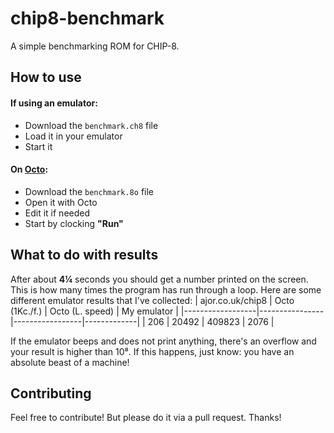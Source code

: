 # chip8-benchmark
A simple benchmarking ROM for CHIP-8.

## How to use
#### If using an emulator:
- Download the `benchmark.ch8` file
- Load it in your emulator
- Start it
#### On [Octo](http://johnearnest.github.io/Octo/):
- Download the `benchmark.8o` file
- Open it with Octo
- Edit it if needed
- Start by clocking **"Run"**

## What to do with results
After about **4¼** seconds you should get a number printed on the screen. This is how many times the program has run through a loop. Here are some different emulator results that I've collected:
| ajor.co.uk/chip8 | Octo (1Kc./f.) | Octo (L. speed) | My emulator |
|------------------|----------------|-----------------|-------------|
| 206              | 20492          | 409823          | 2076        |

If the emulator beeps and does not print anything, there's an overflow and your result is higher than 10⁸. If this happens, just know: you have an absolute beast of a machine!

## Contributing
Feel free to contribute! But please do it via a pull request. Thanks!
